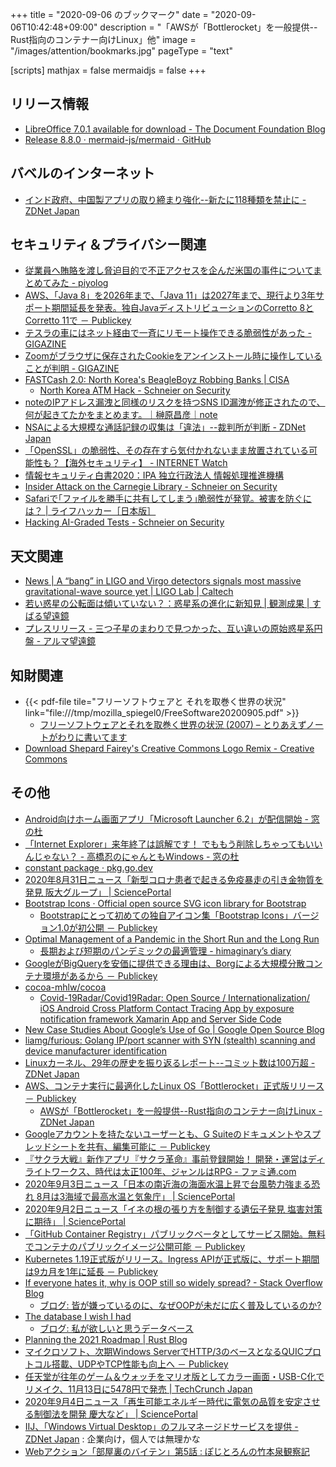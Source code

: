 +++
title = "2020-09-06 のブックマーク"
date =  "2020-09-06T10:42:48+09:00"
description = "「AWSが「Bottlerocket」を一般提供--Rust指向のコンテナー向けLinux」他"
image = "/images/attention/bookmarks.jpg"
pageType = "text"

[scripts]
  mathjax = false
  mermaidjs = false
+++

## リリース情報

- [LibreOffice 7.0.1 available for download - The Document Foundation Blog](https://blog.documentfoundation.org/blog/2020/09/03/libreoffice-701/)
- [Release 8.8.0 · mermaid-js/mermaid · GitHub](https://github.com/mermaid-js/mermaid/releases/tag/8.8.0)

## バベルのインターネット

- [インド政府、中国製アプリの取り締まり強化--新たに118種類を禁止に - ZDNet Japan](https://japan.zdnet.com/article/35159065/)

## セキュリティ＆プライバシー関連

- [従業員へ賄賂を渡し脅迫目的で不正アクセスを企んだ米国の事件についてまとめてみた - piyolog](https://piyolog.hatenadiary.jp/entry/2020/08/31/120000)
- [AWS、「Java 8」を2026年まで、「Java 11」は2027年まで、現行より3年サポート期間延長を発表。独自JavaディストリビューションのCorretto 8とCorretto 11で － Publickey](https://www.publickey1.jp/blog/20/awsjava_82026java_1120273javacorretto_8corretto_11.html)
- [テスラの車にはネット経由で一斉にリモート操作できる脆弱性があった - GIGAZINE](https://gigazine.net/news/20200831-tesla-fleet-system-vulnerability/)
- [Zoomがブラウザに保存されたCookieをアンインストール時に操作していることが判明 - GIGAZINE](https://gigazine.net/news/20200828-zoom-read-write-cookie/)
- [FASTCash 2.0: North Korea's BeagleBoyz Robbing Banks | CISA](https://us-cert.cisa.gov/ncas/alerts/aa20-239a)
    - [North Korea ATM Hack - Schneier on Security](https://www.schneier.com/blog/archives/2020/09/north_korea_atm.html)
- [noteのIPアドレス漏洩と同様のリスクを持つSNS ID漏洩が修正されたので、何が起きてたかをまとめます。｜榊原昌彦｜note](https://note.com/rdlabo/n/nce3a33d35d42)
- [NSAによる大規模な通話記録の収集は「違法」--裁判所が判断 - ZDNet Japan](https://japan.zdnet.com/article/35159091/)
- [「OpenSSL」の脆弱性、その存在すら気付かれないまま放置されている可能性も？【海外セキュリティ】 - INTERNET Watch](https://internet.watch.impress.co.jp/docs/column/security/1274586.html)
- [情報セキュリティ白書2020：IPA 独立行政法人 情報処理推進機構](https://www.ipa.go.jp/security/publications/hakusyo/2020.html)
- [Insider Attack on the Carnegie Library - Schneier on Security](https://www.schneier.com/blog/archives/2020/09/insider_attack_3.html)
- [Safariで｢ファイルを勝手に共有してしまう｣脆弱性が発覚。被害を防ぐには？ | ライフハッカー［日本版］](https://www.lifehacker.jp/2020/09/219573how-this-safari-bug-can-expose-files-on-your-mac-or-iph.html)
- [Hacking AI-Graded Tests - Schneier on Security](https://www.schneier.com/blog/archives/2020/09/hacking_ai-grad.html)

## 天文関連

- [News | A “bang” in LIGO and Virgo detectors signals most massive gravitational-wave source yet | LIGO Lab | Caltech](https://www.ligo.caltech.edu/news/ligo20200902)
- [若い惑星の公転面は傾いていない？：惑星系の進化に新知見 | 観測成果 | すばる望遠鏡](https://subarutelescope.org/jp/results/2020/09/03/2896.html)
- [プレスリリース - 三つ子星のまわりで見つかった、互い違いの原始惑星系円盤 - アルマ望遠鏡](https://alma-telescope.jp/news/press/gwori-202009)

## 知財関連

- {{< pdf-file tile="フリーソフトウェアと それを取巻く世界の状況" link="file:///tmp/mozilla_spiegel0/FreeSoftware20200905.pdf" >}}
    - [フリーソフトウェアとそれを取巻く世界の状況 (2007) – とりあえずノートがわりに書いてます](https://mynotebook.h2np.net/post/5666)
- [Download Shepard Fairey's Creative Commons Logo Remix - Creative Commons](https://creativecommons.org/2020/09/02/download-shepard-faireys-creative-commons-logo-remix/)

## その他

- [Android向けホーム画面アプリ「Microsoft Launcher 6.2」が配信開始 - 窓の杜](https://forest.watch.impress.co.jp/docs/news/1273721.html)
- [「Internet Explorer」来年終了は誤解です！ でももう削除しちゃってもいいんじゃない？ - 高橋忍のにゃんともWindows - 窓の杜](https://forest.watch.impress.co.jp/docs/serial/nyanwin/1273722.html)
- [constant package · pkg.go.dev](https://pkg.go.dev/go/constant)
- [2020年8月31日ニュース「新型コロナ患者で起きる免疫暴走の引き金物質を発見 阪大グループ」 | SciencePortal](https://scienceportal.jst.go.jp/news/newsflash_review/newsflash/2020/08/20200831_01.html)
- [Bootstrap Icons · Official open source SVG icon library for Bootstrap](https://icons.getbootstrap.com/)
    - [Bootstrapにとって初めての独自アイコン集「Bootstrap Icons」バージョン1.0が初公開 － Publickey](https://www.publickey1.jp/blog/20/bootstrapbootstrap_icons10.html)
- [Optimal Management of a Pandemic in the Short Run and the Long Run](https://www.nber.org/papers/w27742)
    - [長期および短期のパンデミックの最適管理 - himaginary’s diary](https://himaginary.hatenablog.com/entry/20200831/Optimal_Management_of_Pandemic)
- [GoogleがBigQueryを安価に提供できる理由は、Borgによる大規模分散コンテナ環境があるから － Publickey](https://www.publickey1.jp/blog/20/googlebigqueryborg.html)
- [cocoa-mhlw/cocoa](https://github.com/cocoa-mhlw/cocoa)
    - [Covid-19Radar/Covid19Radar: Open Source / Internationalization/ iOS Android Cross Platform Contact Tracing App by exposure notification framework Xamarin App and Server Side Code](https://github.com/Covid-19Radar/Covid19Radar)
- [New Case Studies About Google’s Use of Go | Google Open Source Blog](https://opensource.googleblog.com/2020/08/new-case-studies-about-googles-use-of-go.html)
- [liamg/furious: Golang IP/port scanner with SYN (stealth) scanning and device manufacturer identification](https://github.com/liamg/furious)
- [Linuxカーネル、29年の歴史を振り返るレポート--コミット数は100万超 - ZDNet Japan](https://japan.zdnet.com/article/35158841/)
- [AWS、コンテナ実行に最適化したLinux OS「Bottlerocket」正式版リリース － Publickey](https://www.publickey1.jp/blog/20/awslinux_osbottlerocket.html)
    - [AWSが「Bottlerocket」を一般提供--Rust指向のコンテナー向けLinux - ZDNet Japan](https://japan.zdnet.com/article/35159088/)
- [Googleアカウントを持たないユーザーとも、G Suiteのドキュメントやスプレッドシートを共有、編集可能に － Publickey](https://www.publickey1.jp/blog/20/googleg_suite.html)
- [『サクラ大戦』新作アプリ『サクラ革命』事前登録開始！ 開発・運営はディライトワークス、時代は太正100年、ジャンルはRPG - ファミ通.com](https://www.famitsu.com/news/202009/02205079.html)
- [2020年9月3日ニュース「日本の南近海の海面水温上昇で台風勢力強まる恐れ 8月は3海域で最高水温と気象庁」 | SciencePortal](https://scienceportal.jst.go.jp/news/newsflash_review/newsflash/2020/09/20200903_01.html)
- [2020年9月2日ニュース「イネの根の張り方を制御する遺伝子発見 塩害対策に期待」 | SciencePortal](https://scienceportal.jst.go.jp/news/newsflash_review/newsflash/2020/09/20200902_01.html)
- [「GitHub Container Registry」パブリックベータとしてサービス開始。無料でコンテナのパブリックイメージ公開可能 － Publickey](https://www.publickey1.jp/blog/20/github_container_registry.html)
- [Kubernetes 1.19正式版がリリース。Ingress APIが正式版に、サポート期間は9カ月を1年に延長 － Publickey](https://www.publickey1.jp/blog/20/kubernetes_119ingress_api91.html)
- [If everyone hates it, why is OOP still so widely spread? - Stack Overflow Blog](https://stackoverflow.blog/2020/09/02/if-everyone-hates-it-why-is-oop-still-so-widely-spread/)
    - [ブログ: 皆が嫌っているのに、なぜOOPが未だに広く普及しているのか?](https://okuranagaimo.blogspot.com/2020/09/oop.html)
- [The database I wish I had](https://euandre.org/2020/08/31/the-database-i-wish-i-had.html)
    - [ブログ: 私が欲しいと思うデータベース](https://okuranagaimo.blogspot.com/2020/09/blog-post_4.html)
- [Planning the 2021 Roadmap | Rust Blog](https://blog.rust-lang.org/2020/09/03/Planning-2021-Roadmap.html)
- [マイクロソフト、次期Windows ServerでHTTP/3のベースとなるQUICプロトコル搭載、UDPやTCP性能も向上へ － Publickey](https://www.publickey1.jp/blog/20/windows_serverhttp3quicudptcp.html)
- [任天堂が往年のゲーム＆ウォッチをマリオ版としてカラー画面・USB-C化でリメイク、11月13日に5478円で発売  |  TechCrunch Japan](https://techcrunch.com/2020/09/03/nintendo-is-remaking-the-first-portable-gaming-system-it-ever-built/)
- [2020年9月4日ニュース「再生可能エネルギー時代に電気の品質を安定させる制御法を開発 慶大など」 | SciencePortal](https://scienceportal.jst.go.jp/news/newsflash_review/newsflash/2020/09/20200904_01.html)
- [IIJ、「Windows Virtual Desktop」のフルマネージドサービスを提供 - ZDNet Japan](https://japan.zdnet.com/article/35159165/) : 企業向け，個人では無理かな
- [Webアクション「部屋裏のバイテン」第5話 : ぽじとろんの竹本泉観察記](https://positron.exblog.jp/31354432/)
